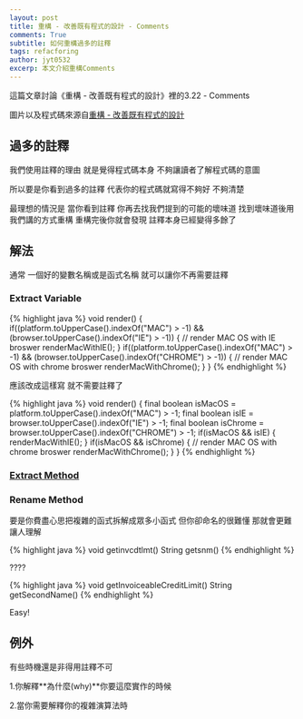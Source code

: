 ```yaml
---
layout: post
title: 重構 - 改善既有程式的設計 - Comments
comments: True
subtitle: 如何重構過多的註釋
tags: refacforing
author: jyt0532
excerp: 本文介紹重構Comments
---
```


這篇文章討論《重構 - 改善既有程式的設計》裡的3.22 - Comments

圖片以及程式碼來源自[重構 - 改善既有程式的設計](https://www.tenlong.com.tw/products/9789861547534)


## 過多的註釋

我們使用註釋的理由 就是覺得程式碼本身 不夠讓讀者了解程式碼的意圖

所以要是你看到過多的註釋 代表你的程式碼就寫得不夠好 不夠清楚


最理想的情況是 當你看到註釋 你再去找我們提到的可能的壞味道 找到壞味道後用我們講的方式重構 重構完後你就會發現 註釋本身已經變得多餘了


## 解法

通常 一個好的變數名稱或是函式名稱 就可以讓你不再需要註釋

### Extract Variable

{% highlight java %}
void render() {
  if((platform.toUpperCase().indexOf("MAC") > -1) && (browser.toUpperCase().indexOf("IE") > -1))
  {
    // render MAC OS with IE broswer
    renderMacWithIE();
  }
  if((platform.toUpperCase().indexOf("MAC") > -1) && (browser.toUpperCase().indexOf("CHROME") > -1))
  {
    // render MAC OS with chrome broswer
    renderMacWithChrome();
  }
}
{% endhighlight %}

應該改成這樣寫 就不需要註釋了

{% highlight java %}
void render() {
  final boolean isMacOS = platform.toUpperCase().indexOf("MAC") > -1;
  final boolean isIE = browser.toUpperCase().indexOf("IE") > -1;
  final boolean isChrome = browser.toUpperCase().indexOf("CHROME") > -1;
  if(isMacOS && isIE)
  {
    renderMacWithIE();
  }
  if(isMacOS && isChrome)
  {
    // render MAC OS with chrome broswer
    renderMacWithChrome();
  }
}
{% endhighlight %}

### [Extract Method](/2020/04/09/large-method/#extract-method)

### Rename Method

要是你費盡心思把複雜的函式拆解成眾多小函式 但你卻命名的很難懂 那就會更難讓人理解

{% highlight java %}
void getinvcdtlmt()
String getsnm()
{% endhighlight %}

????

{% highlight java %}
void getInvoiceableCreditLimit() 
String getSecondName()
{% endhighlight %}

Easy!

## 例外

有些時機還是非得用註釋不可

1.你解釋**為什麼(why)**你要這麼實作的時候

2.當你需要解釋你的複雜演算法時


